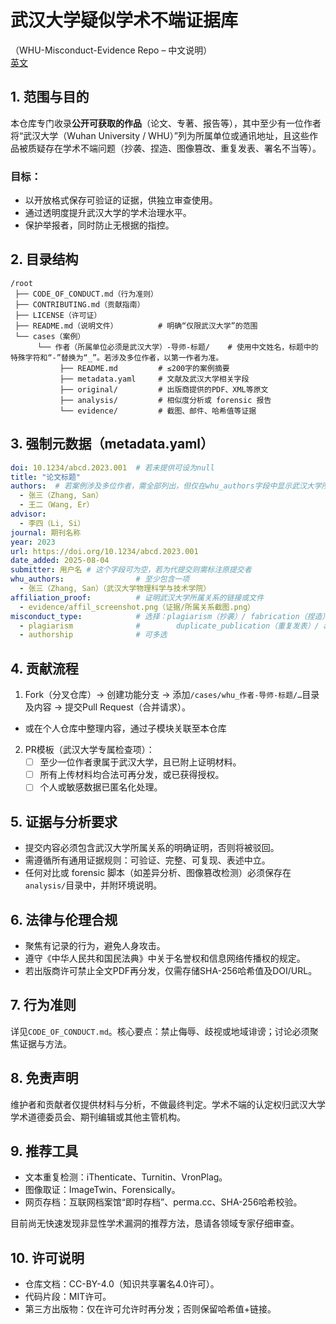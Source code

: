 # 武汉大学疑似学术不端证据库  
（WHU-Misconduct-Evidence Repo – 中文说明）  
[英文](README.md)

## 1. 范围与目的  
本仓库专门收录**公开可获取的作品**（论文、专著、报告等），其中至少有一位作者将“武汉大学（Wuhan University / WHU）”列为所属单位或通讯地址，且这些作品被质疑存在学术不端问题（抄袭、捏造、图像篡改、重复发表、署名不当等）。  

### 目标：  
- 以开放格式保存可验证的证据，供独立审查使用。  
- 通过透明度提升武汉大学的学术治理水平。  
- 保护举报者，同时防止无根据的指控。  


## 2. 目录结构  
```
/root
 ├── CODE_OF_CONDUCT.md（行为准则）
 ├── CONTRIBUTING.md（贡献指南）
 ├── LICENSE（许可证）
 ├── README.md（说明文件）         # 明确“仅限武汉大学”的范围
 └── cases（案例）
      └── 作者（所属单位必须是武汉大学）-导师-标题/    # 使用中文姓名，标题中的特殊字符和“-”替换为“_”。若涉及多位作者，以第一作者为准。
           ├── README.md         # ≤200字的案例摘要
           ├── metadata.yaml     # 文献及武汉大学相关字段
           ├── original/         # 出版商提供的PDF、XML等原文
           ├── analysis/         # 相似度分析或 forensic 报告
           └── evidence/         # 截图、邮件、哈希值等证据
```  


## 3. 强制元数据（metadata.yaml）  
```yaml
doi: 10.1234/abcd.2023.001  # 若未提供可设为null
title: "论文标题"
authors:  # 若案例涉及多位作者，需全部列出，但仅在whu_authors字段中显示武汉大学所属作者
  - 张三（Zhang, San）
  - 王二（Wang, Er）
advisor:
  - 李四（Li, Si）
journal: 期刊名称
year: 2023
url: https://doi.org/10.1234/abcd.2023.001
date_added: 2025-08-04
submitter: 用户名 # 这个字段可为空，若为代提交则需标注原提交者
whu_authors:                # 至少包含一项
  - 张三（Zhang, San）（武汉大学物理科学与技术学院）
affiliation_proof:          # 证明武汉大学所属关系的链接或文件
  - evidence/affil_screenshot.png（证据/所属关系截图.png）
misconduct_type:            # 选择：plagiarism（抄袭）/ fabrication（捏造）/ image_manipulation（图像篡改）/
  - plagiarism              #        duplicate_publication（重复发表）/ authorship（署名问题）/ other（其他）
  - authorship              # 可多选
```  


## 4. 贡献流程  
1.  Fork（分叉仓库）→ 创建功能分支 → 添加`/cases/whu_作者-导师-标题/…`目录及内容 → 提交Pull Request（合并请求）。  
   - 或在个人仓库中整理内容，通过子模块关联至本仓库  
2. PR模板（武汉大学专属检查项）：  
   - ☐ 至少一位作者隶属于武汉大学，且已附上证明材料。  
   - ☐ 所有上传材料均合法可再分发，或已获得授权。  
   - ☐ 个人或敏感数据已匿名化处理。  


## 5. 证据与分析要求  
- 提交内容必须包含武汉大学所属关系的明确证明，否则将被驳回。  
- 需遵循所有通用证据规则：可验证、完整、可复现、表述中立。  
- 任何对比或 forensic 脚本（如差异分析、图像篡改检测）必须保存在`analysis/`目录中，并附环境说明。  


## 6. 法律与伦理合规  
- 聚焦有记录的行为，避免人身攻击。  
- 遵守《中华人民共和国民法典》中关于名誉权和信息网络传播权的规定。  
- 若出版商许可禁止全文PDF再分发，仅需存储SHA-256哈希值及DOI/URL。  


## 7. 行为准则  
详见`CODE_OF_CONDUCT.md`。核心要点：禁止侮辱、歧视或地域诽谤；讨论必须聚焦证据与方法。  


## 8. 免责声明  
维护者和贡献者仅提供材料与分析，不做最终判定。学术不端的认定权归武汉大学学术道德委员会、期刊编辑或其他主管机构。  


## 9. 推荐工具  
- 文本重复检测：iThenticate、Turnitin、VronPlag。  
- 图像取证：ImageTwin、Forensically。  
- 网页存档：互联网档案馆“即时存档”、perma.cc、SHA-256哈希校验。  

目前尚无快速发现非显性学术漏洞的推荐方法，恳请各领域专家仔细审查。  


## 10. 许可说明  
- 仓库文档：CC-BY-4.0（知识共享署名4.0许可）。  
- 代码片段：MIT许可。  
- 第三方出版物：仅在许可允许时再分发；否则保留哈希值+链接。
